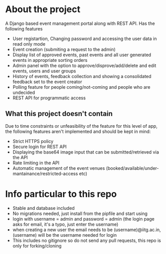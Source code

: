 # About the project
A Django based event management portal along with REST API. Has the following features
* User registartion, Changing password and accessing the user data in read only mode
* Event creation (submiting a request to the admin)
* Display list of approved events, past events and all user generated events in appropriate sorting orders 
* Admin panel with the option to approve/disprove/add/delete and edit events, users and user groups
* History of events, feedback collection and showing a consolidated feedback set to the event creator
* Polling feature for people coming/not-coming and people who are undecided
* REST API for programmatic access

## What this project doesn't contain
Due to time constraints or unfeasibility of the feature for this level of app, the following features aren't implemented and should be kept in mind:
* Strict HTTPS policy
* Secure login for REST API
* Displaying the base64 image input that can be submitted/retrieved via the API
* Rate limiting in the API
* Automatic management of the event venues (booked/available/under-mantainance/restricted-access etc)

# Info particular to this repo
* Stable and database included
* No migrations needed, just install from the pipfile and start using
* login with username = admin and password = admin (the login page asks for email, it's a typo, just enter the username)
* when creating a new user the email needs to be (username)@iitg.ac.in, (username) will be the username needed for login
* This includes no gitignore so do not send any pull requests, this repo is only for forking/cloning
